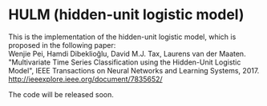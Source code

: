 # HULM (hidden-unit logistic model)
This is the implementation of the hidden-unit logistic model, which is proposed in the following paper:  
Wenjie Pei, Hamdi Dibeklioğlu, David M.J. Tax, Laurens van der Maaten. "Multivariate Time Series Classification using the Hidden-Unit Logistic Model", IEEE Transactions on Neural Networks and Learning Systems, 2017. http://ieeexplore.ieee.org/document/7835652/

The code will be released soon.



